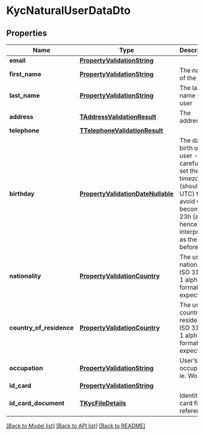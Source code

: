 # KycNaturalUserDataDto

## Properties
Name | Type | Description | Notes
------------ | ------------- | ------------- | -------------
**email** | [**PropertyValidationString**](PropertyValidationString.md) |  | [optional] 
**first_name** | [**PropertyValidationString**](PropertyValidationString.md) | The name of the user | [optional] 
**last_name** | [**PropertyValidationString**](PropertyValidationString.md) | The last name of the user | [optional] 
**address** | [**TAddressValidationResult**](TAddressValidationResult.md) | The address | [optional] 
**telephone** | [**TTelephoneValidationResult**](TTelephoneValidationResult.md) |  | [optional] 
**birthday** | [**PropertyValidationDateNullable**](PropertyValidationDateNullable.md) | The date of birth of the user - be careful to set the right timezone (should be UTC) to avoid 00h becoming 23h (and hence interpreted as the day before) | [optional] 
**nationality** | [**PropertyValidationCountry**](PropertyValidationCountry.md) | The user’s nationality. ISO 3166-1 alpha-2 format is expected | [optional] 
**country_of_residence** | [**PropertyValidationCountry**](PropertyValidationCountry.md) | The user’s country of residence. ISO 3166-1 alpha-2 format is expected | [optional] 
**occupation** | [**PropertyValidationString**](PropertyValidationString.md) | User’s occupation, ie. Work | [optional] 
**id_card** | [**PropertyValidationString**](PropertyValidationString.md) |  | [optional] 
**id_card_document** | [**TKycFileDetails**](TKycFileDetails.md) | Identity card file reference | [optional] 

[[Back to Model list]](../README.md#documentation-for-models) [[Back to API list]](../README.md#documentation-for-api-endpoints) [[Back to README]](../README.md)


